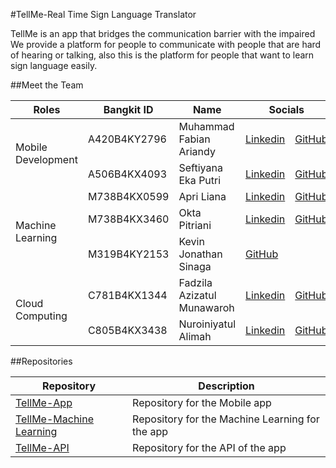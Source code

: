 #TellMe-Real Time Sign Language Translator

TellMe is an app that bridges the communication barrier with the impaired
We provide a platform for people to communicate with people that are hard of hearing or talking, also this is the platform for people that want to learn sign language easily.

##Meet the Team
<table>
  <thead>
    <tr>
      <th>Roles</th>
      <th>Bangkit ID</th>
      <th>Name</th>
      <th colspan = "2">Socials</th>
    </tr>
  </thead>
  <tbody>
    <tr>
      <td rowspan="2">Mobile Development</td>
      <td>A420B4KY2796</td>
      <td>Muhammad Fabian Ariandy</td>
      <td>
        <a href="https://www.linkedin.com/in/muhammad-fabian-ariandy-716395213/">Linkedin</a>
      </td>
      <td>
        <a href="https://github.com/Fabian21-dum">GitHub</a>
      </td>
    </tr>
      <tr>
      <td>A506B4KX4093</td>
      <td>Seftiyana Eka Putri</td>
      <td>
        <a href="https://www.linkedin.com/in/seftiyana-eka-putri-39435921b/">Linkedin</a>
      </td>
      <td>
        <a href="https://github.com/seftiyanaeka">GitHub</a>
      </td>
    </tr>
        <tr>
      <td rowspan="3">Machine Learning</td>
      <td>M738B4KX0599</td>
      <td>Apri Liana</td>
      <td>
        <a href="https://www.linkedin.com/in/apri-liana-14b17b2a2/">Linkedin</a>
      </td>
      <td>
        <a href="https://github.com/prilian">GitHub</a>
      </td>
    </tr>
      <tr>
      <td>M738B4KX3460</td>
      <td>Okta Pitriani</td>
      <td>
        <a href="https://www.linkedin.com/in/okta-pitriani-a12232256/">Linkedin</a>
      </td>
      <td>
        <a href="https://github.com/OktaPitriani">GitHub</a>
      </td>
    </tr>
      <tr>
      <td>M319B4KY2153</td>
      <td>Kevin Jonathan Sinaga</td>
      <td>
        <a href="https://github.com/kevins012">GitHub</a>
      </td>
    </tr>
      <tr>
      <td rowspan="2">Cloud Computing</td>
      <td>C781B4KX1344</td>
      <td>Fadzila Azizatul Munawaroh</td>
      <td>
        <a href="https://www.linkedin.com/in/fadzila-azizatul-munawaroh-854053218/">Linkedin</a>
      </td>
      <td>
        <a href="https://github.com/pzlziza">GitHub</a>
      </td>
    </tr>
      <tr>
      <td>C805B4KX3438</td>
      <td>Nuroiniyatul Alimah</td>
      <td>
        <a href="https://www.linkedin.com/in/nuroiniyatulalimah/">Linkedin</a>
      </td>
      <td>
        <a href="https://github.com/xoraozgu017">GitHub</a>
      </td>
    </tr> 
  </tbody>
</table>

##Repositories
<table>
  <thead>
    <tr>
      <th>Repository</th>
      <th>Description</th>
    </tr>
  </thead>
  <tbody>
    <tr>
      <td>
        <a href="https://github.com/TellMe-Bangkit/Mobile-Dev">TellMe-App</a>
      </td>
      <td>Repository for the Mobile app</td>
    </tr>
     <tr>
      <td>
        <a href="https://github.com/TellMe-Bangkit/Machine-Learning">TellMe-Machine Learning</a>
      </td>
      <td>Repository for the Machine Learning for the app</td>
    </tr>
         <tr>
      <td>
        <a href="https://github.com/TellMe-Bangkit/test-api">TellMe-API</a>
      </td>
      <td>Repository for the API of the app</td>
    </tr>
  </tbody>
</table>
